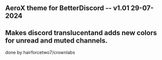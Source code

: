 AeroX theme for BetterDiscord -- v1.01
29-07-2024
----------------------------------------
Makes discord translucentand adds new colors for unread and muted channels.
-----------------------------------------------------------------------------

done by hairforcetwo7/crownlabs
